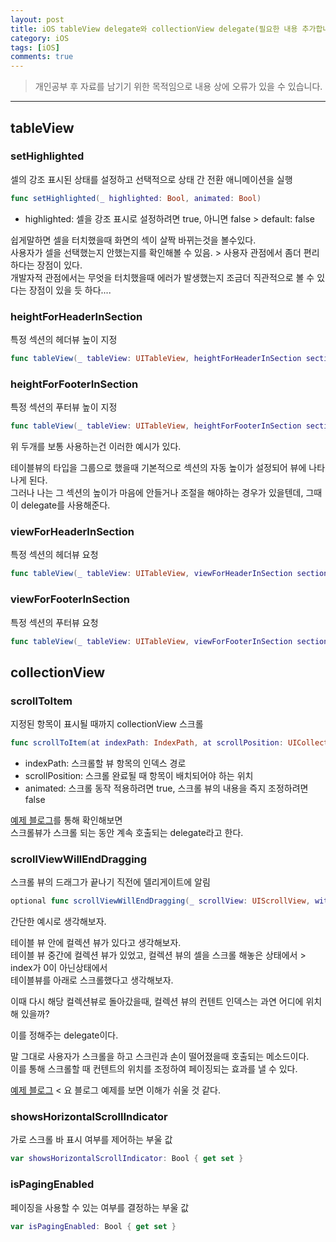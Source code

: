 ```yaml
---
layout: post
title: iOS tableView delegate와 collectionView delegate(필요한 내용 추가합니다)
category: iOS
tags: [iOS]
comments: true
---
```


> 개인공부 후 자료를 남기기 위한 목적임으로 내용 상에 오류가 있을 수 있습니다.    

<hr>


## tableView

### setHighlighted

셀의 강조 표시된 상태를 설정하고 선택적으로 상태 간 전환 애니메이션을 실행

```swift
func setHighlighted(_ highlighted: Bool, animated: Bool)
```

- highlighted: 셀을 강조 표시로 설정하려면 true, 아니면 false > default: false

쉽게말하면 셀을 터치했을때 화면의 섹이 살짝 바뀌는것을 볼수있다.<br>
사용자가 셀을 선택했는지 안했는지를 확인해볼 수 있음. > 사용자 관점에서 좀더 편리하다는 장점이 있다.<br>
개발자적 관점에서는 무엇을 터치했을때 에러가 발생했는지 조금더 직관적으로 볼 수 있다는 장점이 있을 듯 하다....


### heightForHeaderInSection

특정 섹션의 헤더뷰 높이 지정

```swift
func tableView(_ tableView: UITableView, heightForHeaderInSection section: Int)
```

### heightForFooterInSection

특정 섹션의 푸터뷰 높이 지정

```swift
func tableView(_ tableView: UITableView, heightForFooterInSection section: Int)
```

위 두개를 보통 사용하는건 이러한 예시가 있다.

테이블뷰의 타입을 그룹으로 했을때 기본적으로 섹션의 자동 높이가 설정되어 뷰에 나타나게 된다.<br>
그러나 나는 그 섹션의 높이가 마음에 안들거나 조절을 해야하는 경우가 있을텐데, 그때 이 delegate를 사용해준다.


### viewForHeaderInSection

특정 섹션의 헤더뷰 요청

```swift
func tableView(_ tableView: UITableView, viewForHeaderInSection section: Int)
```

### viewForFooterInSection

특정 섹션의 푸터뷰 요청

```swift
func tableView(_ tableView: UITableView, viewForFooterInSection section: Int)
```


## collectionView

### scrollToItem

지정된 항목이 표시될 때까지 collectionView 스크롤

```swift
func scrollToItem(at indexPath: IndexPath, at scrollPosition: UICollectionView.ScrollPosition, animated: Bool)
```

- indexPath: 스크롤할 뷰 항목의 인덱스 경로
- scrollPosition: 스크롤 완료될 때 항목이 배치되어야 하는 위치
- animated: 스크롤 동작 적용하려면 true, 스크롤 뷰의 내용을 즉지 조정하려면 false

[예제 블로그](https://velog.io/@dvhuni/Carousel-CollectionView-%EB%A7%8C%EB%93%A4%EC%96%B4%EB%B3%B4%EA%B8%B0)를 통해 확인해보면 <br>
스크롤뷰가 스크롤 되는 동안 계속 호출되는 delegate라고 한다.



### scrollViewWillEndDragging

스크롤 뷰의 드래그가 끝나기 직전에 델리게이트에 알림

```swift
optional func scrollViewWillEndDragging(_ scrollView: UIScrollView, withVelocity velocity: CGPoint, targetContentOffset: UnsafeMutablePointer<CGPoint>)
```

간단한 예시로 생각해보자.

테이블 뷰 안에 컬렉션 뷰가 있다고 생각해보자. <br>
테이블 뷰 중간에 컬렉션 뷰가 있었고, 컬렉션 뷰의 셀을 스크롤 해놓은 상태에서 > index가 0이 아닌상태에서 <br>
테이블뷰를 아래로 스크롤했다고 생각해보자.

이때 다시 해당 컬렉션뷰로 돌아갔을때, 컬렉션 뷰의 컨텐트 인덱스는 과연 어디에 위치해 있을까?

이를 정해주는 delegate이다.

말 그대로 사용자가 스크롤을 하고 스크린과 손이 떨어졌을때 호출되는 메소드이다.  <br>
이를 통해 스크롤할 때 컨텐트의 위치를 조정하여 페이징되는 효과를 낼 수 있다.


[예제 블로그](https://jintaewoo.tistory.com/33) < 요 블로그 예제를 보면 이해가 쉬울 것 같다.


### showsHorizontalScrollIndicator

가로 스크롤 바 표시 여부를 제어하는 부울 값

```swift
var showsHorizontalScrollIndicator: Bool { get set }
```


### isPagingEnabled

페이징을 사용할 수 있는 여부를 결정하는 부울 값

```swift
var isPagingEnabled: Bool { get set }
```
